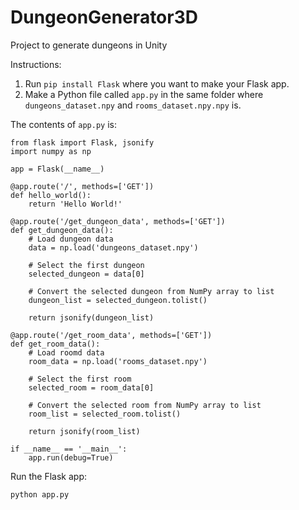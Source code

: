 # DungeonGenerator3D
 Project to generate dungeons in Unity 


Instructions:

1. Run `pip install Flask` where you want to make your Flask app.
2. Make a Python file called `app.py` in the same folder where `dungeons_dataset.npy` and `rooms_dataset.npy.npy` is.

The contents of `app.py` is:

```
from flask import Flask, jsonify
import numpy as np

app = Flask(__name__)

@app.route('/', methods=['GET'])
def hello_world():
    return 'Hello World!'

@app.route('/get_dungeon_data', methods=['GET'])
def get_dungeon_data():
    # Load dungeon data
    data = np.load('dungeons_dataset.npy')

    # Select the first dungeon
    selected_dungeon = data[0]

    # Convert the selected dungeon from NumPy array to list
    dungeon_list = selected_dungeon.tolist()

    return jsonify(dungeon_list)

@app.route('/get_room_data', methods=['GET'])
def get_room_data():
    # Load roomd data
    room_data = np.load('rooms_dataset.npy')

    # Select the first room
    selected_room = room_data[0]

    # Convert the selected room from NumPy array to list
    room_list = selected_room.tolist()

    return jsonify(room_list)

if __name__ == '__main__':
    app.run(debug=True)
```

Run the Flask app:

```
python app.py
```

